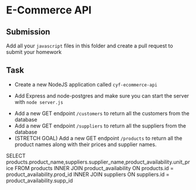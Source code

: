 # E-Commerce API

## Submission

Add all your `javascript` files in this folder and create a pull request to submit your homework

## Task

- Create a new NodeJS application called `cyf-ecommerce-api`
<!-- mkdir cyf-ecommerce-api && cd cyf-ecommerce-api && npm init -->

- Add Express and node-postgres and make sure you can start the server with `node server.js`
<!-- npm install --save express
npm install --save pg -->

- Add a new GET endpoint `/customers` to return all the customers from the database
- Add a new GET endpoint `/suppliers` to return all the suppliers from the database
- (STRETCH GOAL) Add a new GET endpoint `/products` to return all the product names along with their prices and supplier names.

SELECT products.product_name,suppliers.supplier_name,product_availability.unit_price 
FROM products INNER JOIN product_availability ON products.id = product_availability.prod_id
INNER JOIN suppliers ON suppliers.id =  product_availability.supp_id
